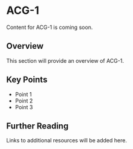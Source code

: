 # ACG-1

Content for ACG-1 is coming soon.

## Overview

This section will provide an overview of ACG-1.

## Key Points

- Point 1
- Point 2
- Point 3

## Further Reading

Links to additional resources will be added here.
